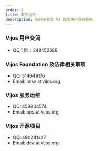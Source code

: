 ```yaml
---
order: 1
title: 联系我们
description: 和开发者及 VJ 其他用户保持联系
---
```


### Vijos 用户交流

- QQ 1 群：248452688

### Vijos Foundation 及法律相关事项

- QQ: 514649176
- Email: mrw at vijos.org

### Vijos 服务运维

- QQ: 459834574
- Email: ops at vijos.org

### Vijos 开源项目

- QQ: 490241327
- Email: dev at vijos.org
